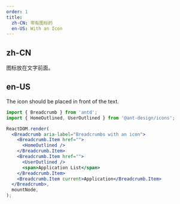 ```yaml
---
order: 1
title:
  zh-CN: 带有图标的
  en-US: With an Icon
---
```


## zh-CN

图标放在文字前面。

## en-US

The icon should be placed in front of the text.

```jsx
import { Breadcrumb } from 'antd';
import { HomeOutlined, UserOutlined } from '@ant-design/icons';

ReactDOM.render(
  <Breadcrumb aria-label="Breadcrumbs with an icon">
    <Breadcrumb.Item href="">
      <HomeOutlined />
    </Breadcrumb.Item>
    <Breadcrumb.Item href="">
      <UserOutlined />
      <span>Application List</span>
    </Breadcrumb.Item>
    <Breadcrumb.Item current>Application</Breadcrumb.Item>
  </Breadcrumb>,
  mountNode,
);
```
